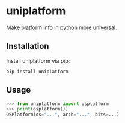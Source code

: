 # uniplatform

Make platform info in python more universal.

## Installation

Install uniplatform via pip:

```console
pip install uniplatform
```

## Usage

```python
>>> from uniplatform import osplatform
>>> print(osplatform())
OSPlatform(os="...", arch="...", bits=...)
```
